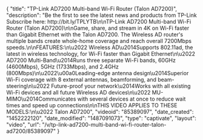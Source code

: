 {
    "title": "TP-Link AD7200 Multi-band Wi-Fi Router (Talon AD7200)",
    "description": "Be the first to see the latest news and products from TP-Link Subscribe here: http:\/\/bit.ly\/TPLYTB\n\nTP-Link AD7200 Multi-band Wi-Fi Router (Talon AD7200)\n\nGame, share, and stream in 4K on Wi-Fi faster than Gigabit Ethernet with the Talon AD7200. The Wireless AD router's multiple bands create whole-home coverage and reach overall 7200Mbps speeds.\n\nFEATURES:\n\u2022 Wireless AD\u2014Supports 802.11ad, the latest in wireless technology, for Wi-Fi faster than Gigabit Ethernet\n\u2022 AD7200 Multi-Band\u2014Runs three separate Wi-Fi bands, 60GHz (4600Mbps), 5GHz (1733Mbps), and 2.4GHz (800Mbps)\n\u2022\u00a0Leading-edge antenna design\u2014Superior Wi-Fi coverage with 8 external antennas, beamforming, and beam-steering\n\u2022 Future-proof your network\u2014Works with all existing Wi-Fi devices and all future Wireless AD devices\n\u2022 MU-MIMO\u2014Communicates with several devices at once to reduce wait times and speed up connections\n\nTHIS VIDEO APPLIES TO THESE MODELS:\n\u2022 Talon AD7200",
    "videoid": "85389097",
    "date_created": "1452222120",
    "date_modified": "1487091073",
    "type": "captivate",
    "layout": "video",
    "url": "\/v\/tp-link-ad7200-multi-band-wi-fi-router-talon-ad7200\/85389097"
}